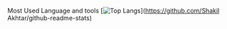 Most Used Language and tools
[![Top Langs](https://github-readme-stats.vercel.app/api/top-langs/?username=Shakil&layout=compact)](https://github.com/Shakil Akhtar/github-readme-stats)
